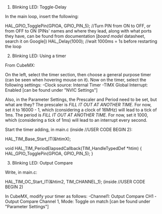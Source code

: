 
1) Blinking LED: Toggle-Delay

In the main loop, insert the following:

HAL_GPIO_TogglePin(GPIOA, GPIO_PIN_5); //Turn PIN from ON to OFF, or from OFF to ON (PINs' names and where they lead, along with what ports they have, can be found from documentation [*board model* datasheet, search it on Google])
HAL_Delay(1000); //wait 1000ms = 1s before restarting the loop



2) Blinking LED: Using a timer

From CubeMX:

On the left, select the timer section, then choose a general purpose timer (can be seen when hovering mouse on it).
Now on the timer, select the following settings:
-Clock source: Internal Timer
-TIMX Global Interrupt: Enabled [can be found under "NVIC Settings"]

Also, in the Parameter Settings, the Prescaler and Period need to be set, but what are they?
The prescaler is *FILL IT OUT AT ANOTHER TIME*. For now, set it to 16000 - 1, which (considering a clock of 16MHz) will lead to a tick of 1ms.
The period is *FILL IT OUT AT ANOTHER TIME*. For now, set it 1000, which (considering a tick of 1ms) will lead to an interrupt every second.

Start the timer adding, in main.c (inside //USER CODE BEGIN 2):

HAL_TIM_Base_Start_IT(&htimX);

void HAL_TIM_PeriodElapsedCallback(TIM_HandleTypedDef *htim) {
  HAL_GPIO_TogglePin(GPIOA, GPIO_PIN_5);
}



3) Blinking LED: Output Compare

Write, in main.c:

HAL_TIM_OC_Start_IT(&htim2, TIM_CHANNEL_1); (inside //USER CODE BEGIN 2)

In CubeMX, modify your timer as follows:
-Channel1: Output Compare CH1
-Output Compare Channel 1, Mode: Toggle on match [can be found under "Parameter Settings"]

